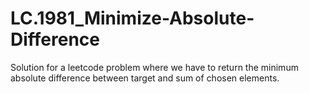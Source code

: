 # LC.1981_Minimize-Absolute-Difference
Solution for a leetcode problem where we have to return the minimum absolute difference between target and sum of chosen elements.
